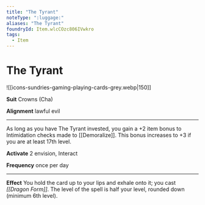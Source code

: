 ```yaml
---
title: "The Tyrant"
noteType: ":luggage:"
aliases: "The Tyrant"
foundryId: Item.wlcCOzc806IVwkro
tags:
  - Item
---
```


# The Tyrant
![[icons-sundries-gaming-playing-cards-grey.webp|150]]

**Suit** Crowns (Cha)

**Alignment** lawful evil

* * *

As long as you have The Tyrant invested, you gain a +2 item bonus to Intimidation checks made to [[Demoralize]]. This bonus increases to +3 if you are at least 17th level.

**Activate** 2 envision, Interact

**Frequency** once per day

* * *

**Effect** You hold the card up to your lips and exhale onto it; you cast _[[Dragon Form]]_. The level of the spell is half your level, rounded down (minimum 6th level).
